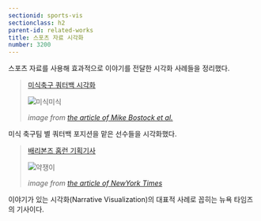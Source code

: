 ```yaml
---
sectionid: sports-vis
sectionclass: h2
parent-id: related-works
title: 스포츠 자료 시각화
number: 3200
---
```

스포츠 자료를 사용해 효과적으로 이야기를 전달한 시각화 사례들을 정리했다.

> [미식축구 쿼터백 시각화][1]
>
> ![미식미식](http://dl.dropbox.com/s/ei0ykihtnlqpyde/Eli_Manning.png)
>
> *image from [the article of Mike Bostock et al.](http://www.nytimes.com/newsgraphics/2013/09/28/eli-manning-milestone/)*

미식 축구팀 별 쿼터백 포지션을 맡은 선수들을 시각화했다. 

> [배리본즈 홈런 기획기사][8]
>
> ![약쟁이](http://dl.dropbox.com/s/h5ciara9bxv85z5/case-bonds.png)
>
> *image from [the article of NewYork Times][8]*

이야기가 있는 시각화(Narrative Visualization)의 대표적 사례로 꼽히는 뉴욕 타임즈의 기사이다.

[info_vis]: http://www.infovis-wiki.net/index.php?title=Information_Visualization
[visual_cue]: http://www.infovis-wiki.net/index.php?title=Visual_Cue
[glyph]: http://www.infovis-wiki.net/index.php?title=Glyph
[ui]: https://ko.wikipedia.org/wiki/%EC%82%AC%EC%9A%A9%EC%9E%90_%EC%9D%B8%ED%84%B0%ED%8E%98%EC%9D%B4%EC%8A%A4
[1]: http://www.nytimes.com/newsgraphics/2013/09/28/eli-manning-milestone/
[2]: http://www.stonesc.com/Vis08_Workshop/DVD/Reijner_submission.pdf
[3]: http://gfzpublic.gfz-potsdam.de/pubman/item/escidoc:100075:1/component/escidoc:100074/7_GISDAY-2012_sips_pinus_bib.pdf%3Bjsessionid=554A634777B67F600FFE69D67CE829F5
[4]: https://www.youtube.com/watch?v=OZMubJ0v32Q
[5]: https://namu.wiki/w/KBO%20%EB%A6%AC%EA%B7%B8
[6]: https://ko.wikipedia.org/wiki/KBO_%EB%A6%AC%EA%B7%B8
[7]: http://www.koreabaseball.com/History/Top/Hitter.aspx
[8]: http://www.nytimes.com/2006/04/02/sports/20060402_BONDS_GRAPHIC.html?_r=0